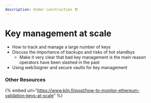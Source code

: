 ```yaml
---
description: Under construction 🏗️
---
```


# Key management at scale

* How to track and manage a large number of keys
* Discuss the importance of backups and risks of hot standbys
  * Make it very clear that bad key management is the main reason operators have been slashed in the past
* Using web3signer and secure vaults for key management

### Other Resources

{% embed url="https://www.kiln.fi/post/how-to-monitor-ethereum-validation-keys-at-scale" %}
